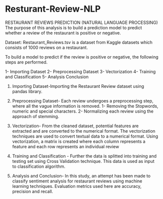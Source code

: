 # Resturant-Review-NLP
RESTAURANT REVIEWS PREDICTION (NATURAL LANGUAGE PROCESSING)
The purpose of this analysis is to build a prediction model to predict whether a review of the restaurant is positive or negative.

Dataset: Restaurant_Reviews.tsv is a dataset from Kaggle datasets which consists of 1000 reviews on a restaurant.

To build a model to predict if the review is positive or negative, the following steps are performed.

1- Importing Dataset 
2- Preprocessing Dataset
3- Vectorization 
4- Training and Classification 
5- Analysis Conclusion

1) Importing Dataset-Importing the Restaurant Review dataset using pandas library.

2) Preprocessing Dataset- 
     Each review undergoes a preprocessing step, where all the vague information is removed. 
         1- Removing the Stopwords, numeric and special characters.
         2- Normalizing each review using the approach of stemming.

3) Vectorization- 
     From the cleaned dataset, potential features are extracted and are converted to the numerical format. The vectorization techniques are used to convert textual data to a     numerical format. Using vectorization, a matrix is created where each column represents a feature and each row represents an individual review

4) Training and Classification -
     Further the data is splitted into training and testing set using Cross Validation technique. This data is used as input to classification algorithm.

5) Analysis and Conclusion-
      In this study, an attempt has been made to classify sentiment analysis for restaurant reviews using machine learning techniques.
      Evaluation metrics used here are accuracy, precision and recall.
